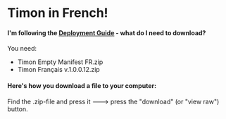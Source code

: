 # Timon in French!

#### I'm following the [Deployment Guide](https://github.com/Erithano/Timon-Your-FAQ-bot-for-Microsoft-Teams/wiki/Deployment-Guide) - what do I need to download?

You need:

- Timon Empty Manifest FR.zip
- Timon Français v.1.0.0.12.zip

#### Here's how you download a file to your computer:

Find the .zip-file and press it 🡒 press the "download" (or "view raw") button.
